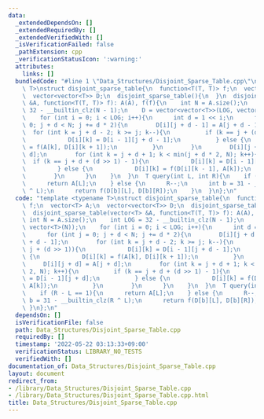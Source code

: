 ```yaml
---
data:
  _extendedDependsOn: []
  _extendedRequiredBy: []
  _extendedVerifiedWith: []
  _isVerificationFailed: false
  _pathExtension: cpp
  _verificationStatusIcon: ':warning:'
  attributes:
    links: []
  bundledCode: "#line 1 \"Data_Structures/Disjoint_Sparse_Table.cpp\"\ntemplate <typename\
    \ T>\nstruct disjoint_sparse_table{\n  function<T(T, T)> f;\n  vector<T> A;\n\
    \  vector<vector<T>> D;\n  disjoint_sparse_table(){\n  }\n  disjoint_sparse_table(vector<T>\
    \ &A, function<T(T, T)> f): A(A), f(f){\n    int N = A.size();\n    int LOG =\
    \ 32 - __builtin_clz(N - 1);\n    D = vector<vector<T>>(LOG, vector<T>(N));\n\
    \    for (int i = 0; i < LOG; i++){\n      int d = 1 << i;\n      for (int j =\
    \ 0; j + d < N; j += d * 2){\n        D[i][j + d - 1] = A[j + d - 1];\n      \
    \  for (int k = j + d - 2; k >= j; k--){\n          if (k == j + (d >> 1)){\n\
    \            D[i][k] = D[i - 1][j + d - 1];\n          } else {\n            D[i][k]\
    \ = f(A[k], D[i][k + 1]);\n          }\n        }\n        D[i][j + d] = A[j +\
    \ d];\n        for (int k = j + d + 1; k < min(j + d * 2, N); k++){\n        \
    \  if (k == j + d + (d >> 1) - 1){\n            D[i][k] = D[i - 1][j + d];\n \
    \         } else {\n            D[i][k] = f(D[i][k - 1], A[k]);\n          }\n\
    \        }\n      }\n    }\n  }\n  T query(int L, int R){\n    if (R - L == 1){\n\
    \      return A[L];\n    } else {\n      R--;\n      int b = 31 - __builtin_clz(R\
    \ ^ L);\n      return f(D[b][L], D[b][R]);\n    }\n  }\n};\n"
  code: "template <typename T>\nstruct disjoint_sparse_table{\n  function<T(T, T)>\
    \ f;\n  vector<T> A;\n  vector<vector<T>> D;\n  disjoint_sparse_table(){\n  }\n\
    \  disjoint_sparse_table(vector<T> &A, function<T(T, T)> f): A(A), f(f){\n   \
    \ int N = A.size();\n    int LOG = 32 - __builtin_clz(N - 1);\n    D = vector<vector<T>>(LOG,\
    \ vector<T>(N));\n    for (int i = 0; i < LOG; i++){\n      int d = 1 << i;\n\
    \      for (int j = 0; j + d < N; j += d * 2){\n        D[i][j + d - 1] = A[j\
    \ + d - 1];\n        for (int k = j + d - 2; k >= j; k--){\n          if (k ==\
    \ j + (d >> 1)){\n            D[i][k] = D[i - 1][j + d - 1];\n          } else\
    \ {\n            D[i][k] = f(A[k], D[i][k + 1]);\n          }\n        }\n   \
    \     D[i][j + d] = A[j + d];\n        for (int k = j + d + 1; k < min(j + d *\
    \ 2, N); k++){\n          if (k == j + d + (d >> 1) - 1){\n            D[i][k]\
    \ = D[i - 1][j + d];\n          } else {\n            D[i][k] = f(D[i][k - 1],\
    \ A[k]);\n          }\n        }\n      }\n    }\n  }\n  T query(int L, int R){\n\
    \    if (R - L == 1){\n      return A[L];\n    } else {\n      R--;\n      int\
    \ b = 31 - __builtin_clz(R ^ L);\n      return f(D[b][L], D[b][R]);\n    }\n \
    \ }\n};\n"
  dependsOn: []
  isVerificationFile: false
  path: Data_Structures/Disjoint_Sparse_Table.cpp
  requiredBy: []
  timestamp: '2022-05-22 03:13:33+09:00'
  verificationStatus: LIBRARY_NO_TESTS
  verifiedWith: []
documentation_of: Data_Structures/Disjoint_Sparse_Table.cpp
layout: document
redirect_from:
- /library/Data_Structures/Disjoint_Sparse_Table.cpp
- /library/Data_Structures/Disjoint_Sparse_Table.cpp.html
title: Data_Structures/Disjoint_Sparse_Table.cpp
---
```

